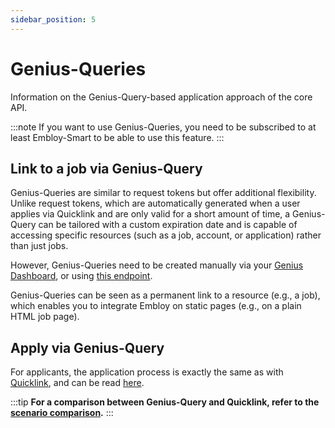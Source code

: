 ```yaml
---
sidebar_position: 5
---
```


# Genius-Queries

Information on the Genius-Query-based application approach of the core API.
 
:::note
If you want to use Genius-Queries, you need to be subscribed to at least Embloy-Smart to be able to use this feature.
:::

## Link to a job via Genius-Query

Genius-Queries are similar to request tokens but offer additional flexibility. Unlike request tokens, which are automatically generated when a user applies via Quicklink and are only valid for a short amount of time, a Genius-Query can be tailored with a custom expiration date and is capable of accessing specific resources (such as a job, account, or application) rather than just jobs.

However, Genius-Queries need to be created manually via your [Genius Dashboard](https://genius.embloy.com/recruiting), or using [this endpoint](https://www.postman.com/embloy/workspace/embloy-workspace/request/24977803-a9d49a6e-249b-446c-8ab5-336f751aff5e). 

Genius-Queries can be seen as a permanent link to a resource (e.g., a job), which enables you to integrate Embloy on static pages (e.g., on a plain HTML job page).

## Apply via Genius-Query

For applicants, the application process is exactly the same as with [Quicklink](./quicklink/quicklink_dataflow), and can be read [here](./quicklink/quicklink_application).

:::tip
**For a comparison between Genius-Query and Quicklink, refer to the [scenario comparison](./service-comparison).**
:::
